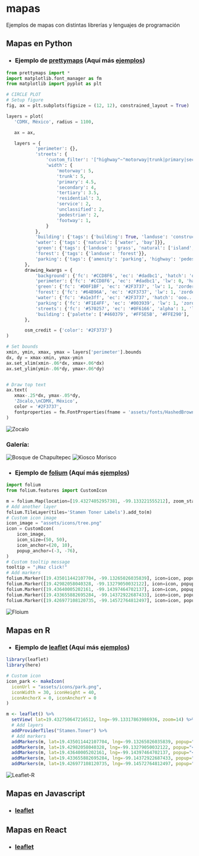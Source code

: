 # mapas
Ejemplos de mapas con distintas librerías y lenguajes de programación

## Mapas en Python

  * ### Ejemplo de [prettymaps](https://github.com/marceloprates/prettymaps) (Aquí más [ejemplos](https://github.com/fer-aguirre/mapas/blob/master/notebooks/ejemplosPrettymaps.ipynb))
 
  ```python
 from prettymaps import *
 import matplotlib.font_manager as fm
 from matplotlib import pyplot as plt

 # CIRCLE PLOT
 # Setup figure
 fig, ax = plt.subplots(figsize = (12, 12), constrained_layout = True)

 layers = plot(
     'CDMX, México', radius = 1100,

     ax = ax,

     layers = {
             'perimeter': {},
             'streets': {
                 'custom_filter': '["highway"~"motorway|trunk|primary|secondary|tertiary|residential|service|unclassified|pedestrian|footway"]',
                 'width': {
                     'motorway': 5,
                     'trunk': 5,
                     'primary': 4.5,
                     'secondary': 4,
                     'tertiary': 3.5,
                     'residential': 3,
                     'service': 2,
                     'unclassified': 2,
                     'pedestrian': 2,
                     'footway': 1,
                 }
             },
             'building': {'tags': {'building': True, 'landuse': 'construction'}, 'union': False},
             'water': {'tags': {'natural': ['water', 'bay']}},
             'green': {'tags': {'landuse': 'grass', 'natural': ['island', 'wood'], 'leisure': 'park'}},
             'forest': {'tags': {'landuse': 'forest'}},
             'parking': {'tags': {'amenity': 'parking', 'highway': 'pedestrian', 'man_made': 'pier'}}
         },
         drawing_kwargs = {
             'background': {'fc': '#CCD8F6', 'ec': '#dadbc1', 'hatch': 'ooo...', 'zorder': -1},
             'perimeter': {'fc': '#CCD8F6', 'ec': '#dadbc1', 'lw': 0, 'hatch': 'ooo...',  'zorder': 0},
             'green': {'fc': '#D0F1BF', 'ec': '#2F3737', 'lw': 1, 'zorder': 1},
             'forest': {'fc': '#64B96A', 'ec': '#2F3737', 'lw': 1, 'zorder': 1},
             'water': {'fc': '#a1e3ff', 'ec': '#2F3737', 'hatch': 'ooo...', 'hatch_c': '#85c9e6', 'lw': 1, 'zorder': 2},
             'parking': {'fc': '#F1E4FF', 'ec': '#003939', 'lw': 1, 'zorder': 3},
             'streets': {'fc': '#570257', 'ec': '#0F6166', 'alpha': 1, 'lw': 0, 'zorder': 3},
             'building': {'palette': ['#460379', '#FF5E5B', '#FFE290'], 'ec': '#050030', 'lw': .5, 'zorder': 4},
         },

         osm_credit = {'color': '#2F3737'}
 )

 # Set bounds
 xmin, ymin, xmax, ymax = layers['perimeter'].bounds
 dx, dy = xmax-xmin, ymax-ymin
 ax.set_xlim(xmin-.06*dx, xmax+.06*dx)
 ax.set_ylim(ymin-.06*dy, ymax+.06*dy)


 # Draw top text
 ax.text(
     xmax-.25*dx, ymax-.05*dy,
     'Zócalo,\nCDMX, México',
     color = '#2F3737',
     fontproperties = fm.FontProperties(fname = 'assets/fonts/HashedBrowns-WyJgn.ttf', size = 40)
 )
```
 
  ![Zocalo](https://github.com/fer-aguirre/mapas/blob/master/prints/zocalo.png)
  
  ### Galería:
  
  ![Bosque de Chapultepec](https://github.com/fer-aguirre/mapas/blob/master/prints/bosque-chapultepec.png)
  ![Kiosco Morisco](https://github.com/fer-aguirre/mapas/blob/master/prints/kiosco-morisco.png)


 * ### Ejemplo de [folium](https://github.com/python-visualization/folium) (Aquí más [ejemplos](https://github.com/fer-aguirre/mapas/blob/master/mapaFolium.py))

```python
import folium
from folium.features import CustomIcon

m = folium.Map(location=[19.43274052957381, -99.133221555212], zoom_start=16, tiles="Stamen Watercolor", attr= '&copy; <a href="https://www.openstreetmap.org/copyright">OpenStreetMap</a> contributors &copy; <a href="https://carto.com/attributions">CARTO</a>')
# Add another layer
folium.TileLayer(tiles='Stamen Toner Labels').add_to(m)
# Custom icon image
icon_image = "assets/icons/tree.png"
icon = CustomIcon(
    icon_image,
    icon_size=(50, 50),
    icon_anchor=(20, 10),
    popup_anchor=(-3, -76),
)
# Custom tooltip message
tooltip = "¡Haz click!"
# Add markers
folium.Marker([19.435011442107704, -99.13265026035839], icon=icon, popup="<b>Parque República de Guatemala</b>", tooltip=tooltip).add_to(m)
folium.Marker([19.42982058040328, -99.13279050032122], icon=icon, popup="<b>Parque Francisco Primo De Verdad Y Ramos</b>", tooltip=tooltip).add_to(m)
folium.Marker([19.43640005202161, -99.14397464702137], icon=icon, popup="<b>Alameda Central</b>", tooltip=tooltip).add_to(m)
folium.Marker([19.433655882695284, -99.14372922687433], icon=icon, popup="<b>Parque Santos Degollado</b>", tooltip=tooltip).add_to(m)
folium.Marker([19.426977108120735, -99.14572764812497], icon=icon, popup="<b>Parque Pujibet</b>", tooltip=tooltip).add_to(m)
```

  ![Floium](https://github.com/fer-aguirre/mapas/blob/master/prints/folium-python.png)


## Mapas en R

 * ### Ejemplo de [leaflet](https://github.com/rstudio/leaflet) (Aquí más [ejemplos](https://github.com/fer-aguirre/mapas/blob/master/mapaLeaflet.R))

```R
library(leaflet)
library(here)

# Custom icon
icon_park <- makeIcon(
  iconUrl = "assets/icons/park.png",
  iconWidth = 30, iconHeight = 40,
  iconAnchorX = 0, iconAnchorY = 0
)

m <- leaflet() %>% 
  setView( lat=19.432750647216512, lng=-99.13317863986936, zoom=14) %>%
  # Add layers
  addProviderTiles("Stamen.Toner") %>%
  # Add markers
  addMarkers(m, lat=19.435011442107704, lng=-99.13265026035839, popup="<b>Parque República de Guatemala</b>", icon=icon_park) %>%
  addMarkers(m, lat=19.42982058040328, lng=-99.13279050032122, popup="<b>Parque Francisco Primo De Verdad Y Ramos</b>", icon=icon_park) %>%
  addMarkers(m, lat=19.43640005202161, lng=-99.14397464702137, popup="<b>Alameda Central</b>", icon=icon_park) %>%
  addMarkers(m, lat=19.433655882695284, lng=-99.14372922687433, popup="<b>Parque Santos Degollado</b>", icon=icon_park) %>%
  addMarkers(m, lat=19.426977108120735, lng=-99.14572764812497, popup="<b>Parque Pujibet</b>", icon=icon_park)
```

![Leaflet-R](https://github.com/fer-aguirre/mapas/blob/master/prints/leaflet-r.png)

## Mapas en Javascript

  * ### [leaflet](https://github.com/Leaflet/Leaflet)

## Mapas en React

  * ### [leaflet](https://github.com/PaulLeCam/react-leaflet)

